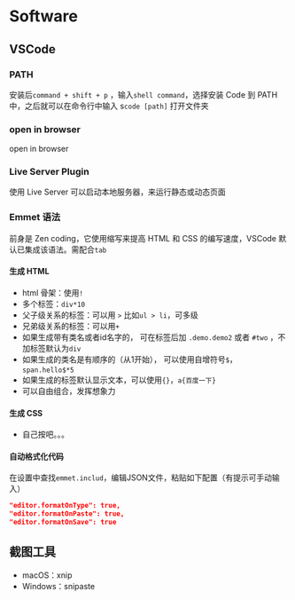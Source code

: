 # Software

## VSCode

### PATH

安装后`command + shift + p` ，输入`shell command`，选择安装 Code 到 PATH 中，之后就可以在命令行中输入 s`code [path]` 打开文件夹

### open in browser
open in browser

### Live Server Plugin

使用 Live Server 可以启动本地服务器，来运行静态或动态页面



### Emmet 语法

前身是 Zen coding，它使用缩写来提高 HTML 和 CSS 的编写速度，VSCode 默认已集成该语法。需配合`tab`

#### 生成 HTML

- html 骨架：使用`!`
- 多个标签：`div*10`
- 父子级关系的标签：可以用 `>` 比如`ul > li`，可多级
- 兄弟级关系的标签：可以用`+`
- 如果生成带有类名或者id名字的，  可在标签后加 `.demo.demo2`  或者  `#two` ，不加标签默认为`div`
- 如果生成的类名是有顺序的（从1开始）， 可以使用自增符号`$`，`span.hello$*5`
- 如果生成的标签默认显示文本，可以使用`{}`，`a{百度一下}`
- 可以自由组合，发挥想象力



#### 生成 CSS

- 自己按吧。。。



#### 自动格式化代码

在设置中查找`emmet.includ`，编辑JSON文件，粘贴如下配置（有提示可手动输入）

```json
"editor.formatOnType": true,
"editor.formatOnPaste": true,
"editor.formatOnSave": true
```


## 截图工具
* macOS：xnip
* Windows：snipaste


